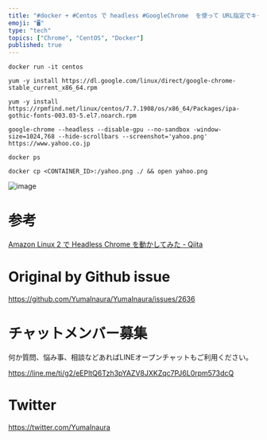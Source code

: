 ```yaml
---
title: "#docker + #Centos で headless #GoogleChrome  を使って URL指定でキャプチャ画像を作成する"
emoji: "🖥"
type: "tech"
topics: ["Chrome", "CentOS", "Docker"]
published: true
---
```


```
docker run -it centos
```


```
yum -y install https://dl.google.com/linux/direct/google-chrome-stable_current_x86_64.rpm

yum -y install https://rpmfind.net/linux/centos/7.7.1908/os/x86_64/Packages/ipa-gothic-fonts-003.03-5.el7.noarch.rpm

google-chrome --headless --disable-gpu --no-sandbox -window-size=1024,768 --hide-scrollbars --screenshot='yahoo.png' https://www.yahoo.co.jp
```

```
docker ps 

docker cp <CONTAINER_ID>:/yahoo.png ./ && open yahoo.png
```

![image](https://user-images.githubusercontent.com/13635059/67725956-8abfb980-fa27-11e9-9f82-8131686aa85c.png)

# 参考

[Amazon Linux 2 で Headless Chrome を動かしてみた - Qiita](https://qiita.com/aibax/items/fade7e417f6c096a879b)

# Original by Github issue

https://github.com/YumaInaura/YumaInaura/issues/2636








<!-- Update From Qiita API -->

# チャットメンバー募集


何か質問、悩み事、相談などあればLINEオープンチャットもご利用ください。

https://line.me/ti/g2/eEPltQ6Tzh3pYAZV8JXKZqc7PJ6L0rpm573dcQ





# Twitter


https://twitter.com/YumaInaura


<!-- Update From Qiita API -->


